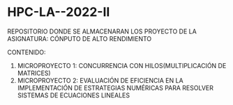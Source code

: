 # HPC-LA--2022-II
REPOSITORIO DONDE SE ALMACENARAN LOS PROYECTO DE LA ASIGNATURA: CÓNPUTO DE ALTO RENDIMIENTO 

CONTENIDO:

1. MICROPROYECTO 1: CONCURRENCIA CON HILOS(MULTIPLICACIÓN DE MATRICES)
2. MICROPROYECTO 2: EVALUACIÓN DE EFICIENCIA EN LA IMPLEMENTACIÓN DE ESTRATEGIAS NUMÉRICAS PARA RESOLVER SISTEMAS DE ECUACIONES LINEALES

